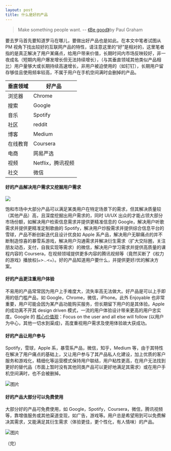```yaml
---
layout: post
title: 什么是好的产品
---
```


> Make something people want. 
-- [《Be good》](http://paulgraham.com/good.html)by Paul Graham

要去罗马首先要知道罗马在哪儿，要做出好产品也是如此。在本文中笔者试图从 PM 视角下找出较好的互联网产品的特性，请注意这里的“好”是相对的，这里笔者指的是真正解决了用户某痛点，给用户带来价值，长期时间内市场反映较好，非一夜成名（短期内用户爆发增长但无法持续增长），（与其垂直领域其他类似产品相比）用户量够大或长期持续高速增长，非用户被迫使用的（如钉钉），长期用户留存够佳且使用频率较高，不属于用户在手机空间满时会删掉的产品。

垂直领域 | 好产品 |
---| ---|
浏览器 | Chrome |
搜索 | Google |
音乐| Spotify |
社区 | reddit |
博客 | Medium|
在线教育 | Coursera |
电商 | 网易严选 |
视频 | Netflix，腾讯视频 |
社交 | 微信 |


#### 好的产品解决用户需求又挖掘用户需求

![](https://upload.wikimedia.org/wikipedia/commons/thumb/3/33/MaslowsHierarchyOfNeeds.svg/900px-MaslowsHierarchyOfNeeds.svg.png)

饱和市场中大部分产品可以满足某类用户在特定场景下的需求，但其解决质量较（其他产品）高，且深度挖掘出用户需求的，同时 UI/UX 出众的才能占领大部分市场份额，如解决用户检索信息需求并提供更精准信息的 Google，解决用户听歌需求并提供更精准定制歌曲的 Spotify，解决用户炒股需求并提供综合信息平台的雪球，产品不断创新迭代且设计优良如 Apple 系产品，解决用户无聊痛点的并不断制造惊喜的暴雪系游戏，解决用户沟通需求并解决衍生需求（扩大交际圈，关注朋友动态，支付，自我实现等需求）的微信，解决用户学习需求并提供高质量的课程内容的 Coursera，在视频领域提供更多内容的腾讯视频等（竟然买断了《权力的游戏》播放权(๑>◡<๑）。好的产品知道用户要什么，并提供更好/优的解决方案。

#### 好的产品更注重用户体验

不易用的产品常常因为用户上手难度大，流失率高无法做大。好产品是可以上手即用的低门槛产品，如 Google，Chrome，微信，iPhone。此外 Enjoyable 也非常重要，用户可能会因为某产品功能购买服务，但长期留下用户的是其体验。Apple 的成功离不开其 design driven 模式，一流的用户体验设计带来更高的用户忠实度。Google 的 [核心价值观](https://www.google.com/intl/en/about/philosophy.html)：Focus on the user and all else will follow (以用户为中心，其他一切水到渠成)，高度重视用户需求及使用体验故大获成功。

#### 好的产品让用户参与

Spotify，雪球，Apple 系，暴雪系产品，微信，知乎，Medium 等，由于其特性在解决了用户痛点的基础上，又让用户参与了其产品私人化建设，加上优质的客户服务和游戏化，精细化等运营模式保持用户联结，用户粘性更高，在用户无法找到更好的替代品（市面上暂时没有其他同类产品可以更好地满足其需求）或在用户手机空间满时，也不会被删掉。

![图片](https://dn-coding-net-production-pp.qbox.me/a98d8958-1543-4e75-86e6-dffe2e9bb57b.png)

#### 好的产品大部分可以免费使用

大部分好的产品可免费使用，如 Google，Spotify，Coursera，微信，腾讯视频等，靠增值服务或其他渠道变现，如广告，游戏等。用户总是希望用到可以免费解决其需求，又能满足其衍生需求（体验更佳，更个性化，有人情味）的产品。

![图片](https://dn-coding-net-production-pp.qbox.me/a1ec05f7-6b81-488d-bdaa-56dc2cf4661e.png)

（完）

